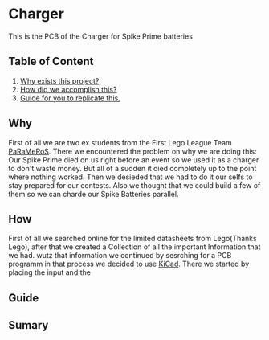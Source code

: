 # Charger
This is the PCB of the Charger for Spike Prime batteries

## Table of Content

1. [Why exists this project?](#Why)
2. [How did we accomplish this?](#How)
3. [Guide for you to replicate this.](#Guide)

## Why

First of all we are two ex students from the First Lego League Team [PaRaMeRoS](https://www.parameros.net).
There we encountered the problem on why we are doing this:
Our Spike Prime died on us right before an event so we used it as a charger to don't waste money.
But all of a sudden it died completely up to the point where nothing worked.
Then we desieded that we had to do it our selfs to stay prepared for our contests.
Also we thought that we could build a few of them so we can charde our Spike Batteries parallel.

## How

First of all we searched online for the limited datasheets from Lego(Thanks Lego),
after that we created a Collection of all the important Information that we had.
wutz that information we continued by sesrching for a PCB programm in that process we
decided to use [KiCad](https://www.kicad.com). There we started by placing the input and the 

## Guide

## Sumary

